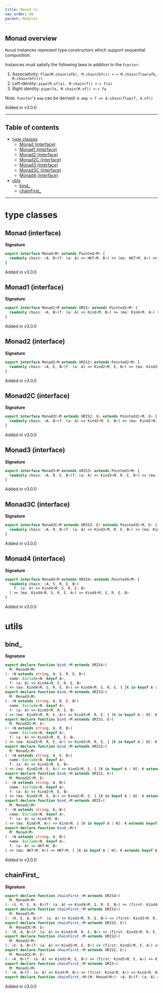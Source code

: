 ```yaml
---
title: Monad.ts
nav_order: 48
parent: Modules
---
```


## Monad overview

`Monad` instances represent type constructors which support sequential composition.

Instances must satisfy the following laws in addition to the `Functor`:

1. Associativity: `flow(M.chain(afb), M.chain(bfc)) <-> M.chain(flow(afb, M.chain(bfc)))`
2. Left identity: `pipe(M.of(a), M.chain(f)) <-> f(a)`
3. Right identity: `pipe(fa, M.chain(M.of)) <-> fa`

Note. `Functor`'s `map` can be derived: `A.map = f => A.chain(flow(f, A.of))`

Added in v3.0.0

---

<h2 class="text-delta">Table of contents</h2>

- [type classes](#type-classes)
  - [Monad (interface)](#monad-interface)
  - [Monad1 (interface)](#monad1-interface)
  - [Monad2 (interface)](#monad2-interface)
  - [Monad2C (interface)](#monad2c-interface)
  - [Monad3 (interface)](#monad3-interface)
  - [Monad3C (interface)](#monad3c-interface)
  - [Monad4 (interface)](#monad4-interface)
- [utils](#utils)
  - [bind\_](#bind_)
  - [chainFirst\_](#chainfirst_)

---

# type classes

## Monad (interface)

**Signature**

```ts
export interface Monad<M> extends Pointed<M> {
  readonly chain: <A, B>(f: (a: A) => HKT<M, B>) => (ma: HKT<M, A>) => HKT<M, B>
}
```

Added in v3.0.0

## Monad1 (interface)

**Signature**

```ts
export interface Monad1<M extends URIS> extends Pointed1<M> {
  readonly chain: <A, B>(f: (a: A) => Kind<M, B>) => (ma: Kind<M, A>) => Kind<M, B>
}
```

Added in v3.0.0

## Monad2 (interface)

**Signature**

```ts
export interface Monad2<M extends URIS2> extends Pointed2<M> {
  readonly chain: <A, E, B>(f: (a: A) => Kind2<M, E, B>) => (ma: Kind2<M, E, A>) => Kind2<M, E, B>
}
```

Added in v3.0.0

## Monad2C (interface)

**Signature**

```ts
export interface Monad2C<M extends URIS2, E> extends Pointed2C<M, E> {
  readonly chain: <A, B>(f: (a: A) => Kind2<M, E, B>) => (ma: Kind2<M, E, A>) => Kind2<M, E, B>
}
```

Added in v3.0.0

## Monad3 (interface)

**Signature**

```ts
export interface Monad3<M extends URIS3> extends Pointed3<M> {
  readonly chain: <A, R, E, B>(f: (a: A) => Kind3<M, R, E, B>) => (ma: Kind3<M, R, E, A>) => Kind3<M, R, E, B>
}
```

Added in v3.0.0

## Monad3C (interface)

**Signature**

```ts
export interface Monad3C<M extends URIS3, E> extends Pointed3C<M, E> {
  readonly chain: <A, R, B>(f: (a: A) => Kind3<M, R, E, B>) => (ma: Kind3<M, R, E, A>) => Kind3<M, R, E, B>
}
```

Added in v3.0.0

## Monad4 (interface)

**Signature**

```ts
export interface Monad4<M extends URIS4> extends Pointed4<M> {
  readonly chain: <A, S, R, E, B>(
    f: (a: A) => Kind4<M, S, R, E, B>
  ) => (ma: Kind4<M, S, R, E, A>) => Kind4<M, S, R, E, B>
}
```

Added in v3.0.0

# utils

## bind\_

**Signature**

```ts
export declare function bind_<M extends URIS4>(
  M: Monad4<M>
): <N extends string, A, S, R, E, B>(
  name: Exclude<N, keyof A>,
  f: (a: A) => Kind4<M, S, R, E, B>
) => (ma: Kind4<M, S, R, E, A>) => Kind4<M, S, R, E, { [K in keyof A | N]: K extends keyof A ? A[K] : B }>
export declare function bind_<M extends URIS3>(
  M: Monad3<M>
): <N extends string, A, R, E, B>(
  name: Exclude<N, keyof A>,
  f: (a: A) => Kind3<M, R, E, B>
) => (ma: Kind3<M, R, E, A>) => Kind3<M, R, E, { [K in keyof A | N]: K extends keyof A ? A[K] : B }>
export declare function bind_<M extends URIS3, E>(
  M: Monad3C<M, E>
): <N extends string, A, R, B>(
  name: Exclude<N, keyof A>,
  f: (a: A) => Kind3<M, R, E, B>
) => (ma: Kind3<M, R, E, A>) => Kind3<M, R, E, { [K in keyof A | N]: K extends keyof A ? A[K] : B }>
export declare function bind_<M extends URIS2>(
  M: Monad2<M>
): <N extends string, A, E, B>(
  name: Exclude<N, keyof A>,
  f: (a: A) => Kind2<M, E, B>
) => (ma: Kind2<M, E, A>) => Kind2<M, E, { [K in keyof A | N]: K extends keyof A ? A[K] : B }>
export declare function bind_<M extends URIS2, E>(
  M: Monad2C<M, E>
): <N extends string, A, B>(
  name: Exclude<N, keyof A>,
  f: (a: A) => Kind2<M, E, B>
) => (ma: Kind2<M, E, A>) => Kind2<M, E, { [K in keyof A | N]: K extends keyof A ? A[K] : B }>
export declare function bind_<M extends URIS>(
  M: Monad1<M>
): <N extends string, A, B>(
  name: Exclude<N, keyof A>,
  f: (a: A) => Kind<M, B>
) => (ma: Kind<M, A>) => Kind<M, { [K in keyof A | N]: K extends keyof A ? A[K] : B }>
export declare function bind_<M>(
  M: Monad<M>
): <N extends string, A, B>(
  name: Exclude<N, keyof A>,
  f: (a: A) => HKT<M, B>
) => (ma: HKT<M, A>) => HKT<M, { [K in keyof A | N]: K extends keyof A ? A[K] : B }>
```

Added in v3.0.0

## chainFirst\_

**Signature**

```ts
export declare function chainFirst_<M extends URIS4>(
  M: Monad4<M>
): <S, R, E, A, B>(f: (a: A) => Kind4<M, S, R, E, B>) => (first: Kind4<M, S, R, E, A>) => Kind4<M, S, R, E, A>
export declare function chainFirst_<M extends URIS3>(
  M: Monad3<M>
): <R, E, A, B>(f: (a: A) => Kind3<M, R, E, B>) => (first: Kind3<M, R, E, A>) => Kind3<M, R, E, A>
export declare function chainFirst_<M extends URIS3, E>(
  M: Monad3C<M, E>
): <R, A, B>(f: (a: A) => Kind3<M, R, E, B>) => (first: Kind3<M, R, E, A>) => Kind3<M, R, E, A>
export declare function chainFirst_<M extends URIS2>(
  M: Monad2<M>
): <E, A, B>(f: (a: A) => Kind2<M, E, B>) => (first: Kind2<M, E, A>) => Kind2<M, E, A>
export declare function chainFirst_<M extends URIS2, E>(
  M: Monad2C<M, E>
): <A, B>(f: (a: A) => Kind2<M, E, B>) => (first: Kind2<M, E, A>) => Kind2<M, E, A>
export declare function chainFirst_<M extends URIS>(
  M: Monad1<M>
): <A, B>(f: (a: A) => Kind<M, B>) => (first: Kind<M, A>) => Kind<M, A>
export declare function chainFirst_<M>(M: Monad<M>): <A, B>(f: (a: A) => HKT<M, B>) => (first: HKT<M, A>) => HKT<M, A>
```

Added in v3.0.0
